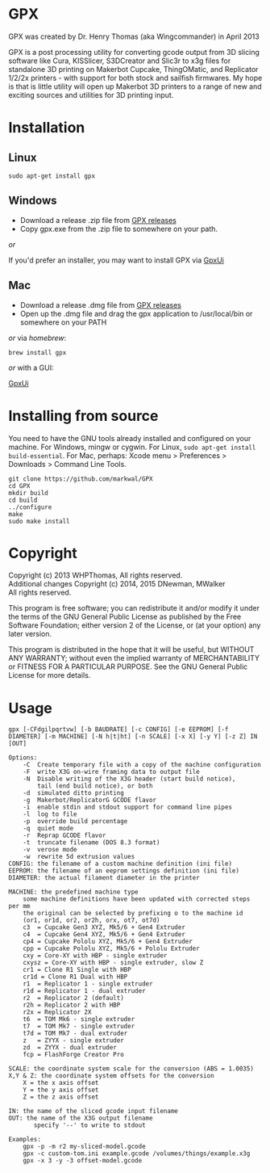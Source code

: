 # GPX

GPX was created by Dr. Henry Thomas (aka Wingcommander) in April 2013

GPX is a post processing utility for converting gcode output from 3D slicing software like
Cura, KISSlicer, S3DCreator and Slic3r to x3g files for standalone 3D printing on Makerbot
Cupcake, ThingOMatic, and Replicator 1/2/2x printers - with support for both stock and
sailfish firmwares. My hope is that is little utility will open up Makerbot 3D printers to
a range of new and exciting sources and utilities for 3D printing input.

# Installation

## Linux

```
sudo apt-get install gpx
```

## Windows

* Download a release .zip file from [GPX
releases](https://github.com/markwal/GPX/releases)
* Copy gpx.exe from the .zip file to somewhere on your path.

*or*

If you'd prefer an installer, you may want to install GPX via
[GpxUi](https://markwal.github.io/GpxUi)

## Mac

* Download a release .dmg file from [GPX releases](https://github.com/markwal/GPX/releases)
* Open up the .dmg file and drag the gpx application to /usr/local/bin or somewhere on your PATH

*or* via *homebrew*:

`brew install gpx`

*or* with a GUI:

[GpxUi](https://markwal.github.io/GpxUi)

# Installing from source

You need to have the GNU tools already installed and configured on your machine.
For Windows, mingw or cygwin.  For Linux, `sudo apt-get install
build-essential`.  For Mac, perhaps: Xcode menu > Preferences > Downloads >
Command Line Tools.

```
git clone https://github.com/markwal/GPX
cd GPX
mkdir build
cd build
../configure
make
sudo make install
```

# Copyright

Copyright (c) 2013 WHPThomas, All rights reserved.  
Additional changes Copyright (c) 2014, 2015 DNewman, MWalker  
All rights reserved.

This program is free software; you can redistribute it and/or modify
it under the terms of the GNU General Public License as published by
the Free Software Foundation; either version 2 of the License, or
(at your option) any later version.

This program is distributed in the hope that it will be useful,
but WITHOUT ANY WARRANTY; without even the implied warranty of
MERCHANTABILITY or FITNESS FOR A PARTICULAR PURPOSE.  See the
GNU General Public License for more details.

# Usage
```
gpx [-CFdgilpqrtvw] [-b BAUDRATE] [-c CONFIG] [-e EEPROM] [-f DIAMETER] [-m MACHINE] [-N h|t|ht] [-n SCALE] [-x X] [-y Y] [-z Z] IN [OUT]

Options:
	-C	Create temporary file with a copy of the machine configuration
	-F	write X3G on-wire framing data to output file
	-N	Disable writing of the X3G header (start build notice),
	  	tail (end build notice), or both
	-d	simulated ditto printing
	-g	Makerbot/ReplicatorG GCODE flavor
	-i	enable stdin and stdout support for command line pipes
	-l	log to file
	-p	override build percentage
	-q	quiet mode
	-r	Reprap GCODE flavor
	-t	truncate filename (DOS 8.3 format)
	-v	verose mode
	-w	rewrite 5d extrusion values
CONFIG: the filename of a custom machine definition (ini file)
EEPROM: the filename of an eeprom settings definition (ini file)
DIAMETER: the actual filament diameter in the printer

MACHINE: the predefined machine type
	some machine definitions have been updated with corrected steps per mm
	the original can be selected by prefixing o to the machine id
	(or1, or1d, or2, or2h, orx, ot7, ot7d)
	c3  = Cupcake Gen3 XYZ, Mk5/6 + Gen4 Extruder
	c4  = Cupcake Gen4 XYZ, Mk5/6 + Gen4 Extruder
	cp4 = Cupcake Pololu XYZ, Mk5/6 + Gen4 Extruder
	cpp = Cupcake Pololu XYZ, Mk5/6 + Pololu Extruder
	cxy = Core-XY with HBP - single extruder
	cxysz = Core-XY with HBP - single extruder, slow Z
	cr1 = Clone R1 Single with HBP
	cr1d = Clone R1 Dual with HBP
	r1  = Replicator 1 - single extruder
	r1d = Replicator 1 - dual extruder
	r2  = Replicator 2 (default)
	r2h = Replicator 2 with HBP
	r2x = Replicator 2X
	t6  = TOM Mk6 - single extruder
	t7  = TOM Mk7 - single extruder
	t7d = TOM Mk7 - dual extruder
	z   = ZYYX - single extruder
	zd  = ZYYX - dual extruder
	fcp = FlashForge Creator Pro

SCALE: the coordinate system scale for the conversion (ABS = 1.0035)
X,Y & Z: the coordinate system offsets for the conversion
	X = the x axis offset
	Y = the y axis offset
	Z = the z axis offset

IN: the name of the sliced gcode input filename
OUT: the name of the X3G output filename
       specify '--' to write to stdout

Examples:
	gpx -p -m r2 my-sliced-model.gcode
	gpx -c custom-tom.ini example.gcode /volumes/things/example.x3g
	gpx -x 3 -y -3 offset-model.gcode
```
